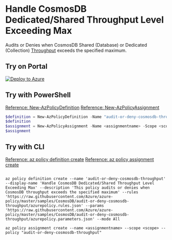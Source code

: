 # Handle CosmosDB Dedicated/Shared Throughput Level Exceeding Max

Audits or Denies when CosmosDB Shared (Database) or Dedicated (Collection) [Throughput](https://docs.microsoft.com/azure/cosmos-db/set-throughput) exceeds the specified maximum.

## Try on Portal

[![Deploy to Azure](http://azuredeploy.net/deploybutton.png)](https://portal.azure.com/#blade/Microsoft_Azure_Policy/CreatePolicyDefinitionBlade/uri/https%3A%2F%2Fraw.githubusercontent.com%2FAzure%2Fazure-policy%2Fmaster%2Fsamples%2FCosmosDB%2Faudit-or-deny-cosmosdb-throughput%2Fazurepolicy.json)

## Try with PowerShell

[Reference: New-AzPolicyDefinition](https://docs.microsoft.com/powershell/module/az.resources/new-azpolicydefinition)
[Reference: New-AzPolicyAssignment](https://docs.microsoft.com/powershell/module/az.resources/new-azpolicyassignment)

````powershell
$definition = New-AzPolicyDefinition -Name "audit-or-deny-cosmosdb-throughput" -DisplayName "Handle CosmosDB Dedicated/Shared Throughput Level Exceeding Max" -description "This policy audits or denies when CosmosDB throughput exceeds the specified maximum" -Policy 'https://raw.githubusercontent.com/Azure/azure-policy/master/samples/CosmosDB/audit-or-deny-cosmosdb-throughput/azurepolicy.rules.json' -Parameter 'https://raw.githubusercontent.com/Azure/azure-policy/master/samples/CosmosDB/audit-or-deny-cosmosdb-throughput/azurepolicy.parameters.json' -Mode All
$definition
$assignment = New-AzPolicyAssignment -Name <assignmentname> -Scope <scope> -setting <Audit Setting> -PolicyDefinition $definition
$assignment 
````

## Try with CLI

[Reference: az policy definition create](https://docs.microsoft.com/cli/azure/policy/definition?view=azure-cli-latest#az-policy-definition-create)
[Reference: az policy assignment create](https://docs.microsoft.com/cli/azure/policy/assignment?view=azure-cli-latest#az-policy-assignment-create)

````cli

az policy definition create --name 'audit-or-deny-cosmosdb-throughput' --display-name 'Handle CosmosDB Dedicated/Shared Throughput Level Exceeding Max' --description 'This policy audits or denies when CosmosDB throughput exceeds the specified maximum' --rules 'https://raw.githubusercontent.com/Azure/azure-policy/master/samples/CosmosDB/audit-or-deny-cosmosdb-throughput/azurepolicy.rules.json' --params 'https://raw.githubusercontent.com/Azure/azure-policy/master/samples/CosmosDB/audit-or-deny-cosmosdb-throughput/azurepolicy.parameters.json' --mode All

az policy assignment create --name <assignmentname> --scope <scope> --policy "audit-or-deny-cosmosdb-throughput" 

````
